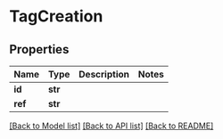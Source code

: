 # TagCreation


## Properties
Name | Type | Description | Notes
------------ | ------------- | ------------- | -------------
**id** | **str** |  | 
**ref** | **str** |  | 

[[Back to Model list]](../README.md#documentation-for-models) [[Back to API list]](../README.md#documentation-for-api-endpoints) [[Back to README]](../README.md)


